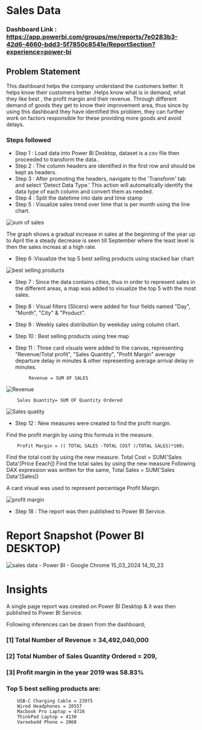 
# Sales Data

### Dashboard Link : https://app.powerbi.com/groups/me/reports/7e0283b3-42d6-4660-bdd3-5f7850c8541e/ReportSection?experience=power-bi

## Problem Statement

This dashboard helps the company understand the customers better. It helps know their customers better .Helps know what is in demand, what they like best , the profit margin and their revenue. Through different demand of goods they get to know their improvement area, thus since by using this dashboard they have identified this problem, they can further work on factors responsible for these providing more goods and avoid delays.




### Steps followed 

- Step 1 : Load data into Power BI Desktop, dataset is a csv file then proceeded to transform the data..
- Step 2 : The column headers are identified in the first row and should be kept as 
headers.
- Step 3 : After promoting the headers, navigate to the 'Transform' tab and select 
'Detect Data Type.' This action will automatically identify the data type 
of each column and convert them as needed.
- Step 4 : Split the datetime into date and time stamp
- Step 5 : Visualize sales trend over time that is per month using the line chart.

![sum of sales](https://github.com/kibandichristine/Sales-Data/assets/91536785/955d6447-5127-443e-9594-5a3aeae26ed7)

The graph shows a gradual increase in sales at the beginning of the year up to April the a steady decrease is seen till September where the least level is then the sales increas at a high rate.

- Step 6 :Visualize the top 5 best selling products using stacked bar chart

![best selling products](https://github.com/kibandichristine/Sales-Data/assets/91536785/c8d2ed06-be6f-4213-bf80-b0bb0657e5bd)

- Step 7 : Since the data contains cities, thus in order to represent sales in the different areas, a map was added to visualize the top 5 with the most sales.
- Step 8 : Visual filters (Slicers) were added for four fields named "Day", "Month", "City" & "Product".
- Step 9 : Weekly sales distribution by weekday using column chart.
- Step 10 : Best selling products using tree map
- Step 11 : Three card visuals were added to the canvas, representing "Revenue/Total profit", "Sales Quantity", "Profit Margin" average departure delay in minutes & other representing average arrival delay in minutes.
           
           Revenue = SUM OF SALES

![Revenue](https://github.com/kibandichristine/Sales-Data/assets/91536785/619dca9a-cb15-4e48-af3e-de32783ccf44)

        Sales Quantity= SUM OF Quantity Ordered

![Sales quatity](https://github.com/kibandichristine/Sales-Data/assets/91536785/9fa286ef-7347-4206-b277-410b23738476)


      
- Step 12 : New measures were created to find the profit margin.

Find the profit margin by using this formula in the measure.

        Profit Margin = (( TOTAL SALES -TOTAL COST )/TOTAL SALES)*100;

 
 Find the total cost by using the new measure.
        Total Cost = SUM('Sales Data'[Price Eeach])
 Find the total sales by using the new measure
Following DAX expression was written for the same,
       Total Sales = SUM('Sales Data'[Sales]) 
        
        
A card visual was used to represent percentage Profit Margin.

![profit margin](https://github.com/kibandichristine/Sales-Data/assets/91536785/bb70e58b-2b11-4444-a98e-97cdf1505ad9)



        
 
 - Step 18 : The report was then published to Power BI Service.
 
 
 # Report Snapshot (Power BI DESKTOP)
 
![sales data - Power BI - Google Chrome 15_03_2024 14_10_23](https://github.com/kibandichristine/Sales-Data/assets/91536785/3e89ed17-f534-4972-95f4-4e7ff29eb392)
 

# Insights

A single page report was created on Power BI Desktop & it was then published to Power BI Service.

Following inferences can be drawn from the dashboard;

### [1] Total Number of Revenue = 34,492,040,000
### [2] Total Number of Sales Quantity Ordered = 209,
### [3] Profit margin in the year 2019 was 58.83%
### Top 5 best selling products are: 
        USB-C Charging Cable = 23975
        Wired Headphones = 20557
        Macbook Pro Laptop = 4728
        ThinkPad Laptop = 4130
        Vareebadd Phone = 2068
  
